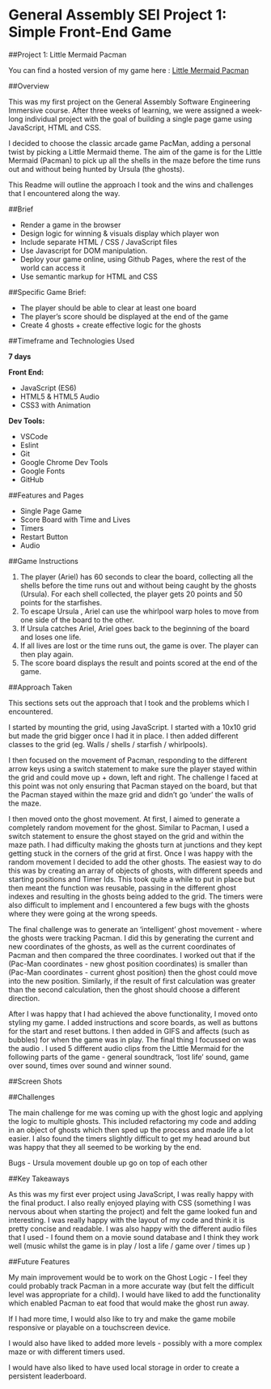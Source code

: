 # General Assembly SEI Project 1: Simple Front-End Game

##Project 1: Little Mermaid Pacman

You can find a hosted version of my game here : [Little Mermaid Pacman](https://elsiedown.github.io/SEI-project-1/)

##Overview

This was my first project on the General Assembly Software Engineering Immersive course.  After three weeks of learning, we were assigned a week-long individual project with the goal of building a single page game using JavaScript, HTML and CSS. 

I decided to choose the classic arcade game PacMan,  adding a personal twist by picking a Little Mermaid theme.  The aim of the game is for the Little Mermaid (Pacman) to pick up all the shells in the maze before the time runs out and without being hunted by Ursula (the ghosts). 

This Readme will outline the approach I took and the wins and challenges that I encountered along the way.


##Brief
* Render a game in the browser
* Design logic for winning & visuals display which player won
* Include separate HTML / CSS / JavaScript files
* Use Javascript for DOM manipulation.
* Deploy your game online, using Github Pages, where the rest of the world can access it
* Use semantic markup for HTML and CSS

##Specific Game Brief:
* The player should be able to clear at least one board
* The player’s score should be displayed at the end of the game
* Create 4 ghosts + create effective logic for the ghosts


##Timeframe and Technologies Used

**7 days**

**Front End:**

* JavaScript (ES6)
* HTML5 & HTML5 Audio
* CSS3 with Animation

**Dev Tools:**

* VSCode
* Eslint
* Git
* Google Chrome Dev Tools
* Google Fonts
* GitHub

##Features and Pages
* Single Page Game
* Score Board with Time and Lives
* Timers
* Restart Button
* Audio

##Game Instructions
1. The player (Ariel) has 60 seconds to clear the board, collecting all the shells before the time runs out and without being caught by the ghosts (Ursula).  For each shell collected, the player gets 20 points and 50 points for the starfishes.
2. To escape Ursula , Ariel can use the whirlpool warp holes to move from one side of the board to the other.
3. If Ursula catches Ariel, Ariel goes back to the beginning of the board and loses one life.
4. If all lives are lost or the time runs out, the game is over. The player can then play again. 
5. The score board displays the result and points scored at the end of the game.

##Approach Taken

This sections sets out the approach that I took and the problems which I encountered.

I started by  mounting the grid, using JavaScript. I started with a 10x10 grid but made the grid bigger once I had it in place.  I then added different classes to the grid (eg. Walls / shells / starfish / whirlpools).

I then focused on the movement of Pacman, responding to the different arrow keys using a switch statement to make sure the player stayed within the grid and could move up + down, left and right.  The challenge I faced at this point was not only ensuring  that Pacman stayed on the board, but that the Pacman stayed within the maze grid and didn’t go ‘under’ the walls of the maze.

I then moved onto the ghost movement. At first, I aimed to generate a completely random movement for the ghost. Similar to Pacman, I used a switch statement to ensure the ghost stayed on the grid and within the maze path. I had difficulty making the ghosts turn at junctions and they kept getting stuck in the corners of the grid at first. Once I was happy with the random movement I decided to add the other ghosts. The easiest way to do this was by creating an array of objects of ghosts,  with different speeds and starting positions and Timer Ids.  This took quite a while to put in place but then meant the function was reusable, passing in the different ghost indexes and resulting in the ghosts being added to the grid. The timers were also difficult to implement and I encountered a few bugs with the ghosts where they were going at the wrong speeds.

The final challenge was to generate an ‘intelligent’ ghost movement - where the ghosts were tracking Pacman. I did this by generating the current and new coordinates of the ghosts, as well as the current coordinates of Pacman and then compared the three coordinates.  I worked out that if the (Pac-Man coordinates - new ghost position coordinates) is smaller than (Pac-Man coordinates - current ghost position) then the ghost could move into the new position. Similarly, if the result of first calculation was greater than the second calculation, then the ghost should choose a different direction.

After I was happy that I had achieved the above functionality, I moved onto styling my game.  I added instructions and score boards, as well as buttons for the start and reset buttons. I then added in GIFS and affects (such as bubbles) for when the game was in play. The final thing I focussed on was the audio . I used 5 different audio clips from the Little Mermaid for the following parts of the game - general soundtrack, ‘lost life’ sound, game over sound, times over sound and winner sound.

##Screen Shots

##Challenges

The main challenge for me was coming up with the ghost logic and applying the logic to multiple ghosts. This included refactoring my code and adding in an object of ghosts which then sped up the process and made life a lot easier. I also found the timers slightly difficult to get my head around but was happy that they all seemed to be working by the end. 

Bugs - Ursula movement  double up  go on top of each other

##Key Takeaways

As this was my first ever project using JavaScript, I was really happy with the final product. I also really enjoyed playing with CSS (something I was nervous about when starting the project) and felt the game looked fun and interesting. I was really happy with the layout of my code and think it is pretty concise and readable. I was also happy with the different audio files that I used - I found them on a movie sound database and I think they work well (music whilst the game is in play / lost a life / game over / times up )

##Future Features

My main improvement would be to work on the Ghost Logic - I feel they could probably track Pacman in a more accurate way (but felt the difficult level was appropriate for a child). I would have liked to add the functionality which enabled Pacman to eat food that would make the ghost run away.

 If I had more time, I would also like to try and make the game mobile responsive or playable on a touchscreen device.

I would also have liked to added more levels - possibly with a more complex maze or with different timers used.

I would have also liked to have used local storage in order to create a persistent leaderboard.